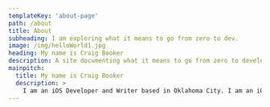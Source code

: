 ```yaml
---
templateKey: 'about-page'
path: /about
title: About
subheading: I am exploring what it means to go from zero to dev.
image: /img/helloWorld1.jpg
heading: My name is Craig Booker
description: A site documenting what it means to go from zero to developer.
mainpitch:
  title: My name is Craig Booker
  description: >
    I am an iOS Developer and Writer based in Oklahoma City. I am an iOS Developer and Writer - spending my time trying to make great products and write about topics which interest me. I spent 4.5 years of my early career working as a web developer before we refered to html, css, javascript as web development. I spent 3.5 years working for Apple retail. I have spent several years trying to make an impact through creating great software. A love for Apps turned me towards making them and writing about the process.
---
```

